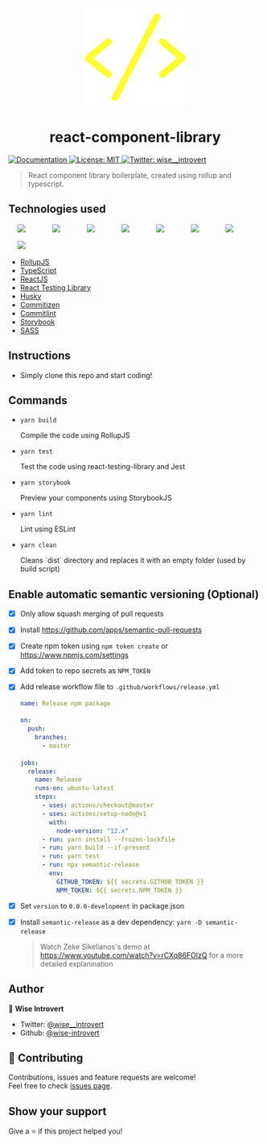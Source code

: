 <div align="center"><img src="https://github.com/wise-introvert/react-component-library/blob/master/assets/logo.png?raw=true" width="200"/></div>
<h1 align="center">react-component-library</h1>
<p>
  <a href="https://www.github.com/wise-introvert/react-component-library.git#README.md" target="_blank">
    <img alt="Documentation" src="https://img.shields.io/badge/documentation-yes-brightgreen.svg" />
  </a>
  <a href="#" target="_blank">
    <img alt="License: MIT" src="https://img.shields.io/badge/License-MIT-yellow.svg" />
  </a>
  <a href="https://twitter.com/wise__introvert" target="_blank">
    <img alt="Twitter: wise__introvert" src="https://img.shields.io/twitter/follow/wise__introvert.svg?style=social" />
  </a>
</p>

> React component library boilerplate, created using rollup and typescript.

## Technologies used

<div style="display: grid; grid-template-columns: repeat(7, 55px); justify-content: center; align-items: center; grid-gap: 1em;">
  <a href="https://eslint.org"><img width="55" src="https://raw.githubusercontent.com/gilbarbara/logos/master/logos/eslint.svg"/></a>
  <a href="https://jestjs.io"><img width="55" src="https://raw.githubusercontent.com/gilbarbara/logos/master/logos/jest.svg"/></a>
  <a href="https://prettier.io"><img width="55" src="https://raw.githubusercontent.com/gilbarbara/logos/master/logos/prettier.svg"/></a>
  <a href="https://reactjs.org"><img width="55" src="https://raw.githubusercontent.com/gilbarbara/logos/master/logos/react.svg"/></a>
  <a href="https://rollupjs.org"><img width="55" src="https://raw.githubusercontent.com/gilbarbara/logos/master/logos/rollup.svg"/></a>
  <a href="https://www.typescriptlang.org/"><img width="55" src="https://raw.githubusercontent.com/gilbarbara/logos/master/logos/typescript-icon.svg"/></a>
  <a href="https://storybook.js.org"><img width="55" src="https://raw.githubusercontent.com/gilbarbara/logos/master/logos/storybook-icon.svg"/></a>
  <a href="https://sass-lang.com"><img width="55" src="https://raw.githubusercontent.com/gilbarbara/logos/master/logos/sass.svg"/></a>
</div>

- [RollupJS](https://rollupjs.org)
- [TypeScript](https://typescriptlang.org)
- [ReactJS](https://reactjs.org)
- [React Testing Library](https://react-testing-library.com)
- [Husky](https://typicode.github.io/husky/#/)
- [Commitizen](http://commitizen.github.io/cz-cli/)
- [Commitlint](https://commitlint.js.org)
- [Storybook](https://storybook.js.org/)
- [SASS](https://sass-lang.com)

## Instructions

- Simply clone this repo and start coding!

## Commands

- `yarn build`
  <p>Compile the code using RollupJS</p>
- `yarn test`
  <p>Test the code using react-testing-library and Jest</p>
- `yarn storybook`
  <p>Preview your components using StorybookJS</p>
- `yarn lint`
  <p>Lint using ESLint</p>
- `yarn clean`
  <p>Cleans `dist` directory and replaces it with an empty folder (used by build script)</p>

## Enable automatic semantic versioning (Optional)

- [x] Only allow squash merging of pull requests
- [x] Install https://github.com/apps/semantic-pull-requests
- [x] Create npm token using `npm token create` or https://www.npmjs.com/settings
- [x] Add token to repo secrets as `NPM_TOKEN`
- [x] Add release workflow file to `.github/workflows/release.yml`

  ```yml
  name: Release npm package

  on:
    push:
      branches:
        - master

  jobs:
    release:
      name: Release
      runs-on: ubuntu-latest
      steps:
        - uses: actions/checkout@master
        - uses: actions/setup-node@v1
          with:
            node-version: "12.x"
        - run: yarn install --frozen-lockfile
        - run: yarn build --if-present
        - run: yarn test
        - run: npx semantic-release
          env:
            GITHUB_TOKEN: ${{ secrets.GITHUB_TOKEN }}
            NPM_TOKEN: ${{ secrets.NPM_TOKEN }}
  ```

- [x] Set `version` to `0.0.0-development` in package.json
- [x] Install `semantic-release` as a dev dependency: `yarn -D semantic-release`
  > Watch Zeke Sikelianos's demo at https://www.youtube.com/watch?v=rCXq86FOlzQ for a more detailed explanination

## Author

👤 **Wise Introvert**

- Twitter: [@wise\_\_introvert](https://twitter.com/wise__introvert)
- Github: [@wise-introvert](https://github.com/wise-introvert)

## 🤝 Contributing

Contributions, issues and feature requests are welcome!<br />Feel free to check [issues page](https://www.github.com/wise-introvert/react-component-library/issues).

## Show your support

Give a ⭐️ if this project helped you!
